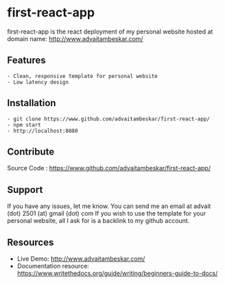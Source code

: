 # first-react-app

first-react-app is the react deployment of my personal website hosted at domain name: http://www.advaitambeskar.com/

Features
--------
    - Clean, responsive template for personal website
    - Low latency design

Installation
------------
    - git clone https://www.github.com/advaitambeskar/first-react-app/
    - npm start
    - http://localhost:8080

Contribute
-----------
Source Code : https://www.github.com/advaitambeskar/first-react-app/

Support
-------
If you have any issues, let me know.
You can send me an email at advait (dot) 2501 (at) gmail (dot) com
If you wish to use the template for your personal website, all I ask for is a backlink to my github account.

Resources
---------
* Live Demo: http://www.advaitambeskar.com/
* Documentation resource: https://www.writethedocs.org/guide/writing/beginners-guide-to-docs/